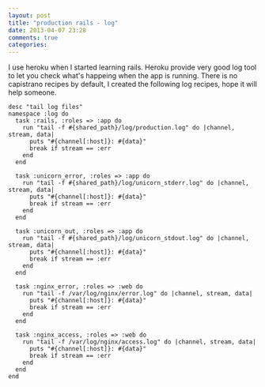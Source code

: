 ```yaml
---
layout: post
title: "production rails - log"
date: 2013-04-07 23:28
comments: true
categories: 
---
```

I use heroku when I started learning rails. Heroku provide very good log tool to let you check what's happeing when the app is running. There is no capistrano recipes by default, I created the following log recipes, hope it will help someone.

```
desc "tail log files"
namespace :log do
  task :rails, :roles => :app do
    run "tail -f #{shared_path}/log/production.log" do |channel, stream, data|
      puts "#{channel[:host]}: #{data}"
      break if stream == :err
    end
  end

  task :unicorn_error, :roles => :app do
    run "tail -f #{shared_path}/log/unicorn_stderr.log" do |channel, stream, data|
      puts "#{channel[:host]}: #{data}"
      break if stream == :err
    end
  end

  task :unicorn_out, :roles => :app do
    run "tail -f #{shared_path}/log/unicorn_stdout.log" do |channel, stream, data|
      puts "#{channel[:host]}: #{data}"
      break if stream == :err
    end
  end

  task :nginx_error, :roles => :web do
    run "tail -f /var/log/nginx/error.log" do |channel, stream, data|
      puts "#{channel[:host]}: #{data}"
      break if stream == :err
    end
  end

  task :nginx_access, :roles => :web do
    run "tail -f /var/log/nginx/access.log" do |channel, stream, data|
      puts "#{channel[:host]}: #{data}"
      break if stream == :err
    end
  end
end
```